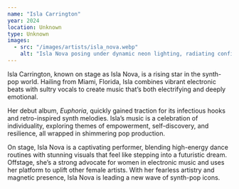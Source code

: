 ```yaml
---
name: "Isla Carrington"
year: 2024
location: Unknown
type: Unknown
images: 
  - src: "/images/artists/isla_nova.webp"
    alt: "Isla Nova posing under dynamic neon lighting, radiating confidence and style"
---
```


Isla Carrington, known on stage as Isla Nova, is a rising star in the synth-pop world. Hailing from Miami, Florida, Isla combines vibrant electronic beats with sultry vocals to create music that’s both electrifying and deeply emotional.

Her debut album, *Euphoria*, quickly gained traction for its infectious hooks and retro-inspired synth melodies. Isla’s music is a celebration of individuality, exploring themes of empowerment, self-discovery, and resilience, all wrapped in shimmering pop production.

On stage, Isla Nova is a captivating performer, blending high-energy dance routines with stunning visuals that feel like stepping into a futuristic dream. Offstage, she’s a strong advocate for women in electronic music and uses her platform to uplift other female artists. With her fearless artistry and magnetic presence, Isla Nova is leading a new wave of synth-pop icons.
